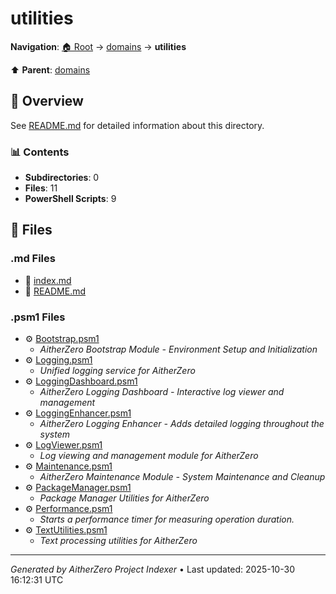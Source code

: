 # utilities

**Navigation**: [🏠 Root](../../index.md) → [domains](../index.md) → **utilities**

⬆️ **Parent**: [domains](../index.md)

## 📖 Overview

See [README.md](./README.md) for detailed information about this directory.

### 📊 Contents

- **Subdirectories**: 0
- **Files**: 11
- **PowerShell Scripts**: 9

## 📄 Files

### .md Files

- 📝 [index.md](./index.md)
- 📝 [README.md](./README.md)

### .psm1 Files

- ⚙️ [Bootstrap.psm1](./Bootstrap.psm1)
  - *AitherZero Bootstrap Module - Environment Setup and Initialization*
- ⚙️ [Logging.psm1](./Logging.psm1)
  - *Unified logging service for AitherZero*
- ⚙️ [LoggingDashboard.psm1](./LoggingDashboard.psm1)
  - *AitherZero Logging Dashboard - Interactive log viewer and management*
- ⚙️ [LoggingEnhancer.psm1](./LoggingEnhancer.psm1)
  - *AitherZero Logging Enhancer - Adds detailed logging throughout the system*
- ⚙️ [LogViewer.psm1](./LogViewer.psm1)
  - *Log viewing and management module for AitherZero*
- ⚙️ [Maintenance.psm1](./Maintenance.psm1)
  - *AitherZero Maintenance Module - System Maintenance and Cleanup*
- ⚙️ [PackageManager.psm1](./PackageManager.psm1)
  - *Package Manager Utilities for AitherZero*
- ⚙️ [Performance.psm1](./Performance.psm1)
  - *Starts a performance timer for measuring operation duration.*
- ⚙️ [TextUtilities.psm1](./TextUtilities.psm1)
  - *Text processing utilities for AitherZero*

---

*Generated by AitherZero Project Indexer* • Last updated: 2025-10-30 16:12:31 UTC

